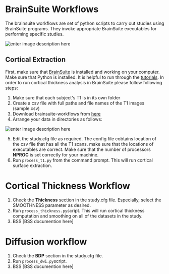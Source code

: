 # BrainSuite Workflows

The brainsuite workflows are set of python scripts to carry out studies using BrainSuite programs. They invoke appropriate BrainSuite executables for performing specific studies. 

![enter image description here](https://docs.google.com/drawings/d/1npbk6qKl4GP5pBomLT52FJ_eP1vo6HtlyHKLPLpECQ0/pub?w=641&h=123)

## Cortical Extraction
First, make sure that [BrainSuite](http://brainsuite.org) is installed and working on your computer. Make sure that Python is installed. It is helpful to run through the [tutorials](http://brainsuite.org/tutorials/).
In order to run cortical thickness analysis in BrainSuite please follow following steps:

 1.  Make sure that each subject's T1 is in its own folder 
 2.  Create a csv file with full paths and file names of the T1 images (sample.csv)
 3.  Download brainsuite-workflows from [here](https://github.com/ajoshiusc/brainsuite-workflows)
 4. Arrange your data in directories as follows: 

![enter image description here](https://docs.google.com/drawings/d/1SDnDKRA-YF5I3IvcQrO6NTS84jlTN1HHkv6SlIDE7fE/pub?w=600)

 5. Edit the study.cfg file as required. The config file cobtains location of the csv file that has all the T1 scans. make sure that the locations of executables are correct. Make sure that the number of processors **NPROC** is set correctly for your machine.
 6. Run  `process_t1.py` from the command prompt. This will run cortical surface extraction.

# Cortical Thickness Workflow

1. Check the **Thickness** section in the study.cfg file. Especially, select the SMOOTHNESS parameter as desired.
2. Run `process_thickness.py`script. This will run cortical thickness computation and smoothing on all of the datasets in the study.
3. BSS [BSS documention here]
 
# Diffusion workflow

1. Check the **BDP** section in the study.cfg file.
2. Run `process_dwi.py`script. 
3. BSS [BSS documention here]
